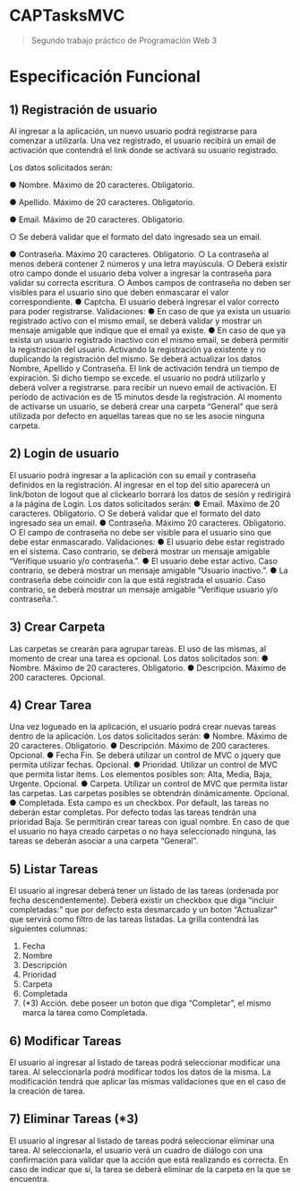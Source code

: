 CAPTasksMVC
===========

> Segundo trabajo práctico de Programación Web 3


# Especificación Funcional 


## 1) Registración de usuario

Al ingresar a la aplicación, un nuevo usuario podrá registrarse para comenzar a utilizarla. Una
vez registrado, el usuario recibirá un email de activación que contendrá el link donde se activará
su usuario registrado.

Los datos solicitados serán:

● Nombre. Máximo de 20 caracteres. Obligatorio.

● Apellido. Máximo de 20 caracteres. Obligatorio.

● Email. Máximo de 20 caracteres. Obligatorio.

  ○ Se deberá validar que el formato del dato ingresado sea un email.
  
● Contraseña. Máximo 20 caracteres. Obligatorio.
○ La contraseña al menos deberá contener 2 números y una letra mayúscula.
○ Deberá existir otro campo donde el usuario deba volver a ingresar la contraseña
para validar su correcta escritura.
○ Ambos campos de contraseña no deben ser visibles para el usuario sino que
deben enmascarar el valor correspondiente.
● Captcha. El usuario deberá ingresar el valor correcto para poder registrarse.
Validaciones:
● En caso de que ya exista un usuario registrado activo con el mismo email, se deberá
validar y mostrar un mensaje amigable que indique que el email ya existe.
● En caso de que ya exista un usuario registrado inactivo con el mismo email, se deberá
permitir la registración del usuario. Activando la registración ya existente y no duplicando
la registración del mismo. Se deberá actualizar los datos Nombre, Apellido y Contraseña.
El link de activación tendrá un tiempo de expiración. Si dicho tiempo se excede. el usuario no
podrá utilizarlo y deberá volver a registrarse. para recibir un nuevo email de activación. El
período de activación es de 15 minutos desde la registración.
Al momento de activarse un usuario, se deberá crear una carpeta “General” que será utilizada
por defecto en aquellas tareas que no se les asocie ninguna carpeta.


## 2) Login de usuario


El usuario podrá ingresar a la aplicación con su email y contraseña definidos en la registración.
Al ingresar en el top del sitio aparecerá un link/boton de logout que al clickearlo borrará los datos
de sesión y redirigirá a la página de Login.
Los datos solicitados serán:
● Email. Máximo de 20 caracteres. Obligatorio.
○ Se deberá validar que el formato del dato ingresado sea un email.
● Contraseña. Máximo 20 caracteres. Obligatorio.
○ El campo de contraseña no debe ser visible para el usuario sino que debe estar
enmascarado.
Validaciones:
● El usuario debe estar registrado en el sistema. Caso contrario, se deberá mostrar un
mensaje amigable “Verifique usuario y/o contraseña.”.
● El usuario debe estar activo. Caso contrario, se deberá mostrar un mensaje amigable
“Usuario inactivo.”.
● La contraseña debe coincidir con la que está registrada el usuario. Caso contrario, se
deberá mostrar un mensaje amigable “Verifique usuario y/o contraseña.”.


## 3) Crear Carpeta


Las carpetas se crearán para agrupar tareas. El uso de las mismas, al momento de crear una
tarea es opcional.
Los datos solicitados son:
● Nombre. Máximo de 20 caracteres. Obligatorio.
● Descripción. Máximo de 200 caracteres. Opcional.


## 4) Crear Tarea


Una vez logueado en la aplicación, el usuario podrá crear nuevas tareas dentro de la aplicación.
Los datos solicitados serán:
● Nombre. Máximo de 20 caracteres. Obligatorio.
● Descripción. Máximo de 200 caracteres. Opcional.
● Fecha Fin. Se deberá utilizar un control de MVC o jquery que permita utilizar fechas.
Opcional.
● Prioridad. Utilizar un control de MVC que permita listar items. Los elementos posibles
son: Alta, Media, Baja, Urgente. Opcional.
● Carpeta. Utilizar un control de MVC que permita listar las carpetas. Las carpetas posibles
se obtendrán dinámicamente. Opcional.
● Completada. Esta campo es un checkbox. Por default, las tareas no deberán estar
completas.
Por defecto todas las tareas tendrán una prioridad Baja.
Se permitirán crear tareas con igual nombre.
En caso de que el usuario no haya creado carpetas o no haya seleccionado ninguna, las tareas
se deberán asociar a una carpeta “General”.


## 5) Listar Tareas


El usuario al ingresar deberá tener un listado de las tareas (ordenada por fecha
descendentemente).
Deberá existir un checkbox que diga “incluir completadas:” que por defecto esta desmarcado y
un boton “Actualizar” que servirá como filtro de las tareas listadas.
La grilla contendrá las siguientes columnas:
1) Fecha
2) Nombre
3) Descripción
4) Prioridad
5) Carpeta
6) Completada
7) (*3) Acción. debe poseer un boton que diga “Completar”, el mismo marca la tarea como
Completada.


## 6) Modificar Tareas


El usuario al ingresar al listado de tareas podrá seleccionar modificar una tarea. Al seleccionarla
podrá modificar todos los datos de la misma. La modificación tendrá que aplicar las mismas
validaciones que en el caso de la creación de tarea.


## 7) Eliminar Tareas (*3)


El usuario al ingresar al listado de tareas podrá seleccionar eliminar una tarea. Al seleccionarla,
el usuario verá un cuadro de diálogo con una confirmación para validar que la acción que está
realizando es correcta. En caso de indicar que sí, la tarea se deberá eliminar de la carpeta en la
que se encuentra.
